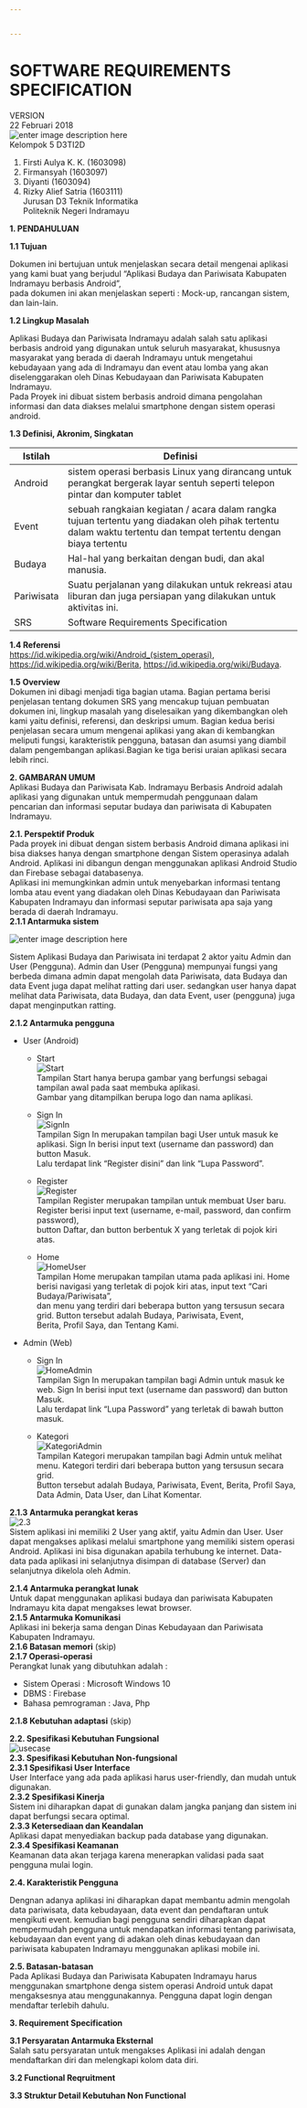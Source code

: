 ```yaml
---


---
```


<h1 id="software-requirements-specification">SOFTWARE REQUIREMENTS SPECIFICATION</h1>
<p>VERSION<br>
22 Februari 2018<br>
<img src="https://lh3.googleusercontent.com/qEHYPVzo0kjd8ikhrCIF4cI_PhR8pmK5vDU14oEp9OPyVT-eA54cVp8C9iyJ8rKDfH8OR1dnT1zv=s300" alt="enter image description here" title="logo"><br>
Kelompok 5 D3TI2D</p>
<ol>
<li>Firsti Aulya K. K. (1603098)</li>
<li>Firmansyah (1603097)</li>
<li>Diyanti (1603094)<br>
<li>Rizky Alief Satria (1603111)<br>
Jurusan D3 Teknik Informatika<br>
Politeknik Negeri Indramayu</li>
</ol>
<p><strong>1. PENDAHULUAN</strong></p>
<p><strong>1.1 Tujuan</strong></p>
<p>Dokumen ini bertujuan untuk menjelaskan secara detail mengenai aplikasi yang kami buat yang berjudul “Aplikasi Budaya dan Pariwisata Kabupaten Indramayu berbasis Android”,<br>
pada dokumen ini akan menjelaskan seperti : Mock-up, rancangan sistem, dan lain-lain.</p>
<p><strong>1.2 Lingkup Masalah</strong></p>
<p>Aplikasi Budaya dan Pariwisata Indramayu adalah salah satu aplikasi berbasis android yang digunakan untuk seluruh masyarakat, khususnya masyarakat yang berada di daerah Indramayu untuk mengetahui kebudayaan yang ada di Indramayu dan event atau lomba yang akan diselenggarakan oleh Dinas Kebudayaan dan Pariwisata Kabupaten Indramayu.<br>
Pada Proyek ini dibuat sistem berbasis android dimana pengolahan informasi dan data diakses melalui smartphone dengan sistem operasi android.</p>
<p><strong>1.3 Definisi, Akronim, Singkatan</strong></p>

<table>
<thead>
<tr>
<th>Istilah</th>
<th>Definisi</th>
</tr>
</thead>
<tbody>
<tr>
<td>Android</td>
<td>sistem operasi berbasis Linux yang dirancang untuk perangkat bergerak layar sentuh seperti telepon pintar dan komputer tablet</td>
</tr>
<tr>
<td>Event</td>
<td>sebuah rangkaian kegiatan / acara dalam rangka tujuan tertentu yang diadakan oleh pihak tertentu dalam waktu tertentu dan tempat tertentu dengan biaya tertentu</td>
</tr>
<tr>
<td>Budaya</td>
<td>Hal-hal yang berkaitan dengan budi, dan akal manusia.</td>
</tr>
<tr>
<td>Pariwisata</td>
<td>Suatu perjalanan yang dilakukan untuk rekreasi atau liburan dan juga persiapan yang dilakukan untuk aktivitas ini.</td>
</tr>
<tr>
<td>SRS</td>
<td> Software Requirements Specification</td>
</tr>
</tbody>
</table><p><strong>1.4 Referensi</strong><br>
<a href="https://id.wikipedia.org/wiki/Android_(sistem_operasi)">https://id.wikipedia.org/wiki/Android_(sistem_operasi)</a>, <a href="https://id.wikipedia.org/wiki/Berita">https://id.wikipedia.org/wiki/Berita</a>, <a href="https://id.wikipedia.org/wiki/Budaya">https://id.wikipedia.org/wiki/Budaya</a>.</p>
<p><strong>1.5 Overview</strong><br>
Dokumen ini dibagi menjadi tiga bagian utama. Bagian pertama berisi penjelasan tentang dokumen SRS yang mencakup tujuan pembuatan dokumen ini, lingkup masalah yang diselesaikan yang dikembangkan oleh kami yaitu definisi, referensi, dan deskripsi umum. Bagian kedua berisi penjelasan secara umum mengenai aplikasi yang akan di kembangkan meliputi fungsi, karakteristik pengguna, batasan dan asumsi yang diambil dalam pengembangan aplikasi.Bagian ke tiga berisi uraian aplikasi secara lebih rinci.</p>
<p><strong>2. GAMBARAN UMUM</strong><br>
Aplikasi Budaya dan Pariwisata Kab. Indramayu Berbasis Android adalah aplikasi yang digunakan untuk mempermudah penggunaan dalam pencarian dan informasi seputar budaya dan pariwisata di Kabupaten Indramayu.</p>
<p><strong>2.1. Perspektif Produk</strong><br>
Pada proyek ini dibuat dengan sistem berbasis Android dimana aplikasi ini bisa diakses hanya dengan smartphone dengan Sistem operasinya adalah Android. Aplikasi ini dibangun dengan menggunakan aplikasi Android Studio dan Firebase sebagai databasenya.<br>
Aplikasi ini memungkinkan admin untuk menyebarkan informasi tentang lomba atau event yang diadakan oleh Dinas Kebudayaan dan Pariwisata Kabupaten Indramayu dan informasi seputar pariwisata apa saja yang berada di daerah Indramayu.<br>
<strong>2.1.1 Antarmuka sistem</strong
><br>

![enter image description here](https://lh3.googleusercontent.com/-CNjbNaTNhmQ/WpuJ5kDQf5I/AAAAAAAAACA/kSVSESncFRQPHkvo011uQkTwp8ULKoktQCJoC/w530-h350-n-rw/Screenshot_10.png)
<p>
Sistem Aplikasi Budaya dan Pariwisata ini terdapat 2 aktor yaitu Admin dan User (Pengguna). Admin dan User (Pengguna) mempunyai fungsi yang berbeda dimana admin dapat mengolah data Pariwisata, data Budaya dan data Event juga dapat melihat ratting dari user. sedangkan user hanya dapat melihat data Pariwisata, data Budaya, dan data Event, user (pengguna) juga dapat menginputkan ratting.
</p>


<strong>2.1.2 Antarmuka pengguna</strong></p>
<ul>
<li>
<p>User (Android)</p>
<ul>
<li>
<p>Start<br>
<img src="https://lh3.googleusercontent.com/HAA09bkpYRhpoUKShgOB0Evi84PyQ-h0aWChqPBP2wN7us7MhDjDTzAqD0rd0pAoPX5IVyf-q8I=s200" alt="Start"><br>
Tampilan Start hanya berupa gambar yang berfungsi sebagai tampilan awal pada saat membuka aplikasi.<br>
Gambar yang ditampilkan berupa logo dan nama aplikasi.</p>
</li>
<li>
<p>Sign In<br>
<img src="https://lh3.googleusercontent.com/rpqP6jtwvm97wTBkkYBHty64W69Va2eQ4LONtGwQiuS-lMgxPnKakehUQgILa3kwQqx3y-z4SA4=s200" alt="SignIn" title="SignIn"><br>
Tampilan Sign In merupakan tampilan bagi User untuk masuk ke aplikasi. Sign In berisi input text (username dan password) dan button Masuk.<br>
Lalu terdapat link “Register disini” dan link “Lupa Password”.</p>
</li>
<li>
<p>Register<br>
<img src="https://lh3.googleusercontent.com/bfHffQ6CzGj72jtXyT_DawTfsENzn8y2iobnkn1apRT5uyroX05DXOnkVQpLLQCAcMJgJ_n-WGM=s200" alt="Register"><br>
Tampilan Register merupakan tampilan untuk membuat User baru. Register berisi input text (username, e-mail, password, dan confirm password),<br>
button Daftar, dan button berbentuk X yang terletak di pojok kiri atas.</p>
</li>
<li>
<p>Home<br>
<img src="https://lh3.googleusercontent.com/NwRFvTpGCi-5vlKvLpax2t3st6C9BFY8UmiQeo0pENDvJmZjwuJ99ng-9wwdkAszisvgz_EPg9E=s200" alt="HomeUser"><br>
Tampilan Home merupakan tampilan utama pada aplikasi ini. Home berisi navigasi yang terletak di pojok kiri atas, input text “Cari Budaya/Pariwisata”,<br>
dan menu yang terdiri dari beberapa button yang tersusun secara grid. Button tersebut adalah Budaya, Pariwisata, Event,<br>
Berita, Profil Saya, dan Tentang Kami.</p>
</li>
</ul>
</li>
<li>
<p>Admin (Web)</p>
<ul>
<li>
<p>Sign In<br>
<img src="https://lh3.googleusercontent.com/d9TdPqt4UcURXiaXZKX8mClUUkcG4YmTHKNrrKHQ-u8-yP_15HD9av5ztIw--DzLDxYKwiYUn1w=s300" alt="HomeAdmin"><br>
Tampilan Sign In merupakan tampilan bagi Admin untuk masuk ke web. Sign In berisi input text (username dan password) dan button Masuk.<br>
Lalu terdapat link “Lupa Password” yang terletak di bawah button masuk.</p>
</li>
<li>
<p>Kategori<br>
<img src="https://lh3.googleusercontent.com/h5s6GlIMPaKigo69-pO4TvHAfERMPhrkyfhuHAjPDD9j_n6mjkNeV88KNavWoVcos2x8Qg4ixXA=s300" alt="KategoriAdmin"><br>
Tampilan Kategori merupakan tampilan bagi Admin untuk melihat menu. Kategori terdiri dari beberapa button yang tersusun secara grid.<br>
Button tersebut adalah Budaya, Pariwisata, Event, Berita, Profil Saya, Data Admin, Data User, dan Lihat Komentar.</p>
</li>
</ul>
</li>
</ul>
<p><strong>2.1.3 Antarmuka perangkat keras</strong><br>
<img src="https://lh3.googleusercontent.com/X0547VB1z0t-vmZLOnlvdFPOPRxi0gGhFNuIcLjDgQCUg8taYVmNEcdEvKxQey7bWaY6_co0WVQ=s300" alt="2.3"><br>
Sistem aplikasi ini memiliki 2 User yang aktif, yaitu Admin dan User. User dapat mengakses aplikasi melalui smartphone yang memiliki sistem operasi Android. Aplikasi ini bisa digunakan apabila terhubung ke internet. Data-data pada aplikasi ini selanjutnya disimpan di database (Server) dan selanjutnya dikelola oleh Admin.</p>
<p><strong>2.1.4 Antarmuka perangkat lunak</strong><br>
Untuk dapat menggunakan aplikasi budaya dan pariwisata Kabupaten Indramayu kita dapat mengakses lewat browser.<br>
<strong>2.1.5 Antarmuka Komunikasi</strong><br>
Aplikasi ini bekerja sama dengan Dinas Kebudayaan dan Pariwisata Kabupaten Indramayu.<br>
<strong>2.1.6 Batasan memori</strong> (skip)<br>
<strong>2.1.7 Operasi-operasi</strong><br>
Perangkat lunak yang dibutuhkan adalah :</p>
<ul>
<li>Sistem Operasi : Microsoft Windows 10</li>
<li>DBMS : Firebase</li>
<li>Bahasa pemrograman : Java, Php</li>
</ul>
<p><strong>2.1.8 Kebutuhan adaptasi</strong> (skip)</p>
<p><strong>2.2. Spesifikasi Kebutuhan Fungsional</strong><br>
<img src="https://lh3.googleusercontent.com/aq2ARLrncTWCZ4ZOEiLrj4bwxnRXCzYJZO25W3-RsnjAoRAHMA29QJpLzSyrEcZYctmNToCazYsB" alt="usecase" title="usecase keseluruhan"><br>
<strong>2.3. Spesifikasi Kebutuhan Non-fungsional</strong><br>
<strong>2.3.1 Spesifikasi User Interface</strong><br>
User Interface yang ada pada aplikasi harus user-friendly, dan mudah untuk digunakan.<br>
<strong>2.3.2 Spesifikasi Kinerja</strong><br>
Sistem ini diharapkan dapat di gunakan dalam jangka panjang dan sistem ini dapat berfungsi secara optimal.<br>
<strong>2.3.3 Ketersediaan dan Keandalan</strong><br>
Aplikasi dapat menyediakan backup pada database yang digunakan.<br>
<strong>2.3.4 Spesifikasi Keamanan</strong><br>
Keamanan data akan terjaga karena menerapkan validasi pada saat pengguna mulai login.</p>
<p><strong>2.4. Karakteristik Pengguna</strong><br></p>
<p>
Dengnan adanya aplikasi ini diharapkan dapat membantu admin mengolah data pariwisata, data kebudayaan, data event dan pendaftaran untuk mengikuti event. kemudian bagi pengguna sendiri diharapkan dapat mempermudah pengguna untuk mendapatkan informasi tentang pariwisata, kebudayaan dan event yang di adakan oleh dinas kebudayaan dan pariwisata kabupaten Indramayu menggunakan aplikasi mobile ini.
</p>
<strong>2.5. Batasan-batasan</strong><br>
Pada Aplikasi Budaya dan Pariwisata Kabupaten Indramayu harus menggunakan smartphone denga sistem operasi Android untuk dapat mengaksesnya atau menggunakannya. Pengguna dapat login dengan mendaftar terlebih dahulu.<br>
<p><strong>3. Requirement Specification</strong></p>
<p><strong>3.1 Persyaratan Antarmuka Eksternal</strong><br>
Salah satu persyaratan untuk mengakses Aplikasi ini adalah dengan mendaftarkan diri dan melengkapi kolom data diri.</p>
<p><strong>3.2 Functional Reqruitment</strong><br>

<p><strong>3.3 Struktur Detail Kebutuhan Non Functional</strong><br>
